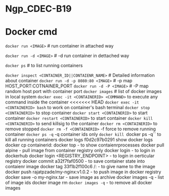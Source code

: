 # Ngp_CDEC-B19

# Docker cmd 

`docker run <IMAGE>`  # run container in attached way

`docker run -d <IMAGE>`  # -d run container in dettached way

`docker ps`     # to list running containers

`docker inspect <CONTAINER_ID||CONTAIENR_NAME>`  # Detailed information about container
`docker run -d -p 8080:80 <IMAGE>` # -p map HOST_PORT:COTNAINER_PORT
`docker run -d -P <IMAGE>` # -P map random host port with container port
`docker images` # list of docker images in local system
`docker exec -it <CONTAINERID> <COMMAND>` to execute any command inside the container
<<<<<<< HEAD
`docker exec -it <CONTAINERID> bash`  to work on container's bash terminal
`docker stop <CONTAINERID>` to stop container
`docker start <CONTAINERID>` to start container
`docker restart <CONTAINERID>` to start container
`docker kill <CONTAINERID>` to send killsig to the container
`docker rm <CONTAINERID>` to remove stopped
`docker rm -f <CONTAINERID>` -f force to remove running container
`docker ps -q`  -q container ids only
`docker kill `docker ps -q``  to kill all running containers
docker logs f0d2c97b0291 show docker logs
docker cp containerid:<SOURCE> <DEST> 
docker top <CONTAINERID> - to show contaienrprocesses
docker pull alpine - pull image from container registry only
docker login - to login in dockerhub
docker login <REGISTRY_ENDPOINT> - to login in oerticular registry
docker commit a32f7faf0500 - to save container state into contaienr image
docker tag 33f1b2f100c6 <USERNAME>/<REPONAME>:<TAG>  - to give name to the image
docker push rajatpzade/my-nginx:v1.0.2 - to push image in docker registry
docker save -o my-nginx.tar <IMAGEID> - save image as archive
docker images -q - list of image ids
docker image rm `docker images -q`  - to remove all docker images
